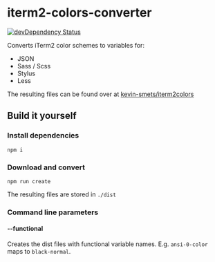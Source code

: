 # iterm2-colors-converter

[![devDependency Status](https://david-dm.org/kevin-smets/iterm2-colors-converter/dev-status.svg)](https://david-dm.org/kevin-smets/iterm2-colors-converter#info=devDependencies)

Converts iTerm2 color schemes to variables for:

- JSON
- Sass / Scss
- Stylus
- Less

The resulting files can be found over at [kevin-smets/iterm2colors](https://github.com/kevin-smets/iterm2-colors)

## Build it yourself

### Install dependencies

```
npm i
```

### Download and convert

```
npm run create
```

The resulting files are stored in `./dist`

### Command line parameters

#### --functional

Creates the dist files with functional variable names. E.g. `ansi-0-color` maps to `black-normal`.